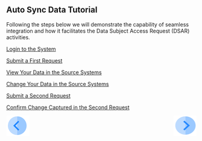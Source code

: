 ## Auto Sync Data Tutorial

Following the steps below we will demonstrate the capability of seamless integration and how it facilitates the Data Subject Access Request (DSAR) activities. 


[Login to the System]( 03_03_Auto_Sync_Login.md)

[Submit a First Request]( 03_04_Auto_Sync_Submit_a_First_Request.md)

[View Your Data in the Source Systems]( 03_05_Auto_Sync_View_Your_Data.md)

[Change Your Data in the Source Systems]( 03_06_Auto_Sync_Change_Your_Data.md)

[Submit a Second Request]( 03_07_Auto_Sync_Submit_a_Second_Request.md)

[Confirm Change Captured in the Second Request]( 03_08_Auto_Sync_Confirm_changes_in_second_Request.md)


[![Previous](../images/Previous.png)]( 02_Auto_Sync_Data_Introduction.md)[<img align="right" width="60" height="54" src="../images/Next.png">]( 03_03_Auto_Sync_Login.md)
